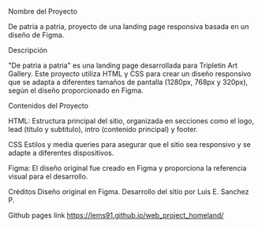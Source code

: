 Nombre del Proyecto

De patria a patria, proyecto de una landing page responsiva basada en un diseño de Figma.

Descripción

"De patria a patria" es una landing page desarrollada para Tripletin Art Gallery. Este proyecto utiliza HTML y CSS para crear un diseño responsivo que se adapta a diferentes tamaños de pantalla (1280px, 768px y 320px), según el diseño proporcionado en Figma.

Contenidos del Proyecto

HTML: Estructura principal del sitio, organizada en secciones como el logo, lead (título y subtítulo), intro (contenido principal) y footer.

CSS Estilos y media queries para asegurar que el sitio sea responsivo y se adapte a diferentes dispositivos.

Figma: El diseño original fue creado en Figma y proporciona la referencia visual para el desarrollo.

Créditos
Diseño original en Figma.
Desarrollo del sitio por Luis E. Sanchez P.

Github pages link
https://lems91.github.io/web_project_homeland/
